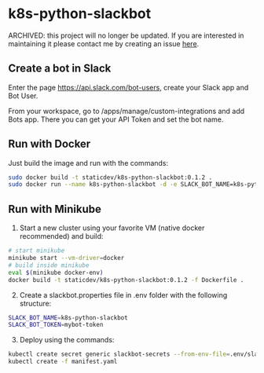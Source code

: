# k8s-python-slackbot

ARCHIVED: this project will no longer be updated. If you are interested in maintaining it please contact me by creating an issue [here](https://github.com/staticdev/staticdev/issues).

## Create a bot in Slack

Enter the page https://api.slack.com/bot-users, create your Slack app and Bot User.

From your workspace, go to /apps/manage/custom-integrations and add Bots app. There you can get your API Token and set the bot name.

## Run with Docker

Just build the image and run with the commands:

```sh
sudo docker build -t staticdev/k8s-python-slackbot:0.1.2 .
sudo docker run --name k8s-python-slackbot -d -e SLACK_BOT_NAME=k8s-python-slackbot -e SLACK_BOT_TOKEN=mybot-token staticdev/k8s-python-slackbot:0.1.2
```

## Run with Minikube

1. Start a new cluster using your favorite VM (native docker recommended) and build:

```sh
# start minikube
minikube start --vm-driver=docker
# build inside minikube
eval $(minikube docker-env)
docker build -t staticdev/k8s-python-slackbot:0.1.2 -f Dockerfile .
```

2. Create a slackbot.properties file in .env folder with the following structure:

```sh
SLACK_BOT_NAME=k8s-python-slackbot
SLACK_BOT_TOKEN=mybot-token
```

3. Deploy using the commands:

```sh
kubectl create secret generic slackbot-secrets --from-env-file=.env/slackbot.properties
kubectl create -f manifest.yaml
```
